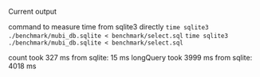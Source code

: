 Current output

command to measure time from sqlite3 directly 
`time sqlite3 ./benchmark/mubi_db.sqlite < benchmark/select.sql`
`time sqlite3 ./benchmark/mubi_db.sqlite < benchmark/select.sql`

count      took   327 ms from sqlite:    15 ms
longQuery  took  3999 ms from sqlite:  4018 ms

